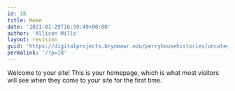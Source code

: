 ```yaml
---
id: 18
title: Home
date: '2021-01-29T16:39:49+00:00'
author: 'Allison Mills'
layout: revision
guid: 'https://digitalprojects.brynmawr.edu/perryhousehistories/uncategorized/12-revision-v1/'
permalink: '/?p=18'
---
```


Welcome to your site! This is your homepage, which is what most visitors will see when they come to your site for the first time.